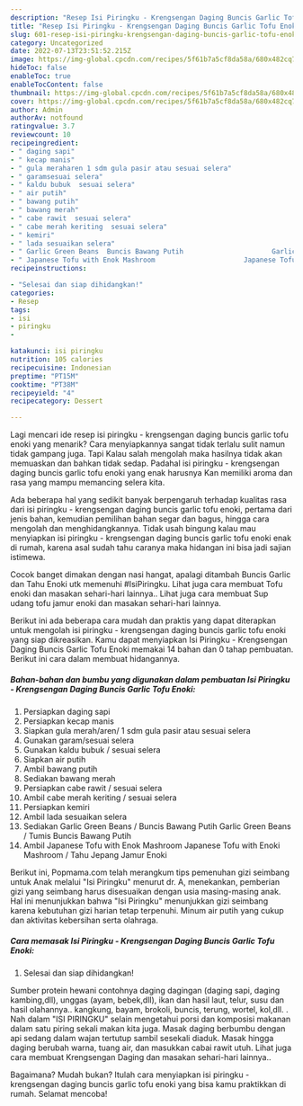 ```yaml
---
description: "Resep Isi Piringku - Krengsengan Daging Buncis Garlic Tofu Enoki yang Menggugah Selera , Bikin Ngiler"
title: "Resep Isi Piringku - Krengsengan Daging Buncis Garlic Tofu Enoki yang Menggugah Selera , Bikin Ngiler"
slug: 601-resep-isi-piringku-krengsengan-daging-buncis-garlic-tofu-enoki-yang-menggugah-selera-bikin-ngiler
category: Uncategorized
date: 2022-07-13T23:51:52.215Z
image: https://img-global.cpcdn.com/recipes/5f61b7a5cf8da58a/680x482cq70/isi-piringku-krengsengan-daging-buncis-garlic-tofu-enoki-foto-resep-utama.jpg
hideToc: false
enableToc: true
enableTocContent: false
thumbnail: https://img-global.cpcdn.com/recipes/5f61b7a5cf8da58a/680x482cq70/isi-piringku-krengsengan-daging-buncis-garlic-tofu-enoki-foto-resep-utama.jpg
cover: https://img-global.cpcdn.com/recipes/5f61b7a5cf8da58a/680x482cq70/isi-piringku-krengsengan-daging-buncis-garlic-tofu-enoki-foto-resep-utama.jpg
author: Admin
authorAv: notfound
ratingvalue: 3.7
reviewcount: 10
recipeingredient:
- " daging sapi"
- " kecap manis"
- " gula meraharen 1 sdm gula pasir atau sesuai selera"
- " garamsesuai selera"
- " kaldu bubuk  sesuai selera"
- " air putih"
- " bawang putih"
- " bawang merah"
- " cabe rawit  sesuai selera"
- " cabe merah keriting  sesuai selera"
- " kemiri"
- " lada sesuaikan selera"
- " Garlic Green Beans  Buncis Bawang Putih                      Garlic Green Beans  Tumis Buncis Bawang Putih"
- " Japanese Tofu with Enok Mashroom                      Japanese Tofu with Enoki Mashroom  Tahu Jepang Jamur Enoki"
recipeinstructions:

- "Selesai dan siap dihidangkan!"
categories:
- Resep
tags:
- isi
- piringku
- 

katakunci: isi piringku  
nutrition: 105 calories
recipecuisine: Indonesian
preptime: "PT15M"
cooktime: "PT38M"
recipeyield: "4"
recipecategory: Dessert

---
```



Lagi mencari ide resep isi piringku - krengsengan daging buncis garlic tofu enoki yang menarik? Cara menyiapkannya sangat tidak terlalu sulit namun tidak gampang juga. Tapi Kalau salah mengolah maka hasilnya tidak akan memuaskan dan bahkan tidak sedap. Padahal isi piringku - krengsengan daging buncis garlic tofu enoki yang enak harusnya Kan memiliki aroma dan rasa yang mampu memancing selera kita.


Ada beberapa hal yang sedikit banyak berpengaruh terhadap kualitas rasa dari isi piringku - krengsengan daging buncis garlic tofu enoki, pertama dari jenis bahan, kemudian pemilihan bahan segar dan bagus, hingga cara mengolah dan menghidangkannya. Tidak usah bingung kalau mau menyiapkan isi piringku - krengsengan daging buncis garlic tofu enoki enak di rumah, karena asal sudah tahu caranya maka hidangan ini bisa jadi sajian istimewa.

Cocok banget dimakan dengan nasi hangat, apalagi ditambah Buncis Garlic dan Tahu Enoki utk memenuhi #IsiPiringku. Lihat juga cara membuat Tofu enoki dan masakan sehari-hari lainnya.. Lihat juga cara membuat Sup udang tofu jamur enoki dan masakan sehari-hari lainnya.


Berikut ini ada beberapa cara mudah dan praktis yang dapat diterapkan untuk mengolah isi piringku - krengsengan daging buncis garlic tofu enoki yang siap dikreasikan. Kamu dapat menyiapkan Isi Piringku - Krengsengan Daging Buncis Garlic Tofu Enoki memakai 14 bahan dan 0 tahap pembuatan. Berikut ini cara dalam membuat hidangannya.

<!--inarticleads1-->

##### Bahan-bahan dan bumbu yang digunakan dalam pembuatan Isi Piringku - Krengsengan Daging Buncis Garlic Tofu Enoki:

1. Persiapkan  daging sapi
1. Persiapkan  kecap manis
1. Siapkan  gula merah/aren/ 1 sdm gula pasir atau sesuai selera
1. Gunakan  garam/sesuai selera
1. Gunakan  kaldu bubuk / sesuai selera
1. Siapkan  air putih
1. Ambil  bawang putih
1. Sediakan  bawang merah
1. Persiapkan  cabe rawit / sesuai selera
1. Ambil  cabe merah keriting / sesuai selera
1. Persiapkan  kemiri
1. Ambil  lada sesuaikan selera
1. Sediakan  Garlic Green Beans / Buncis Bawang Putih                      Garlic Green Beans / Tumis Buncis Bawang Putih
1. Ambil  Japanese Tofu with Enok Mashroom                      Japanese Tofu with Enoki Mashroom / Tahu Jepang Jamur Enoki


Berikut ini, Popmama.com telah merangkum tips pemenuhan gizi seimbang untuk Anak melalui &#34;Isi Piringku&#34; menurut dr. A, menekankan, pemberian gizi yang seimbang harus disesuaikan dengan usia masing-masing anak. Hal ini menunjukkan bahwa &#34;Isi Piringku&#34; menunjukkan gizi seimbang karena kebutuhan gizi harian tetap terpenuhi. Minum air putih yang cukup dan aktivitas kebersihan serta olahraga. 

<!--inarticleads2-->

##### Cara memasak Isi Piringku - Krengsengan Daging Buncis Garlic Tofu Enoki:


1. Selesai dan siap dihidangkan!

Sumber protein hewani contohnya daging dagingan (daging sapi, daging kambing,dll), unggas (ayam, bebek,dll), ikan dan hasil laut, telur, susu dan hasil olahannya.. kangkung, bayam, brokoli, buncis, terung, wortel, kol,dll. . Nah dalam &#34;ISI PIRINGKU&#34; selain mengetahui porsi dan komposisi makanan dalam satu piring sekali makan kita juga. Masak daging berbumbu dengan api sedang dalam wajan tertutup sambil sesekali diaduk. Masak hingga daging berubah warna, tuang air, dan masukkan cabai rawit utuh. Lihat juga cara membuat Krengsengan Daging dan masakan sehari-hari lainnya.. 

Bagaimana? Mudah bukan? Itulah cara menyiapkan isi piringku - krengsengan daging buncis garlic tofu enoki yang bisa kamu praktikkan di rumah. Selamat mencoba!
